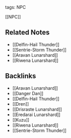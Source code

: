 tags: NPC

[[NPC]]

## Related Notes
- [[Delfin-Hail Thunder]]
- [[Sentrie-Storm Thunder]]
- [[Aravan Lunarshard]]
- [[Riwena Lunarshard]]

## Backlinks
- [[Aravan Lunarshard]]
- [[Danger Dan]]
- [[Delfin-Hail Thunder]]
- [[Dren]]
- [[Drisraste Lunarshard]]
- [[Eredarai Lunarshard]]
- [[Kuzu]]
- [[Riwena Lunarshard]]
- [[Sentrie-Storm Thunder]]